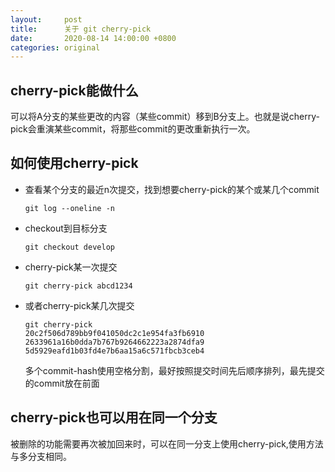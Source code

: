 ```yaml
---
layout:     post
title:      关于 git cherry-pick
date:       2020-08-14 14:00:00 +0800
categories: original
---
```


## cherry-pick能做什么

可以将A分支的某些更改的内容（某些commit）移到B分支上。也就是说cherry-pick会重演某些commit，将那些commit的更改重新执行一次。

## 如何使用cherry-pick

 - 查看某个分支的最近n次提交，找到想要cherry-pick的某个或某几个commit

    ```
    git log --oneline -n
    ```

 - checkout到目标分支

    ```
    git checkout develop
    ```

 - cherry-pick某一次提交

    ```
    git cherry-pick abcd1234
    ```

 - 或者cherry-pick某几次提交
    
    ```
    git cherry-pick  
    20c2f506d789bb9f041050dc2c1e954fa3fb6910 2633961a16b0dda7b767b9264662223a2874dfa9 
    5d5929eafd1b03fd4e7b6aa15a6c571fbcb3ceb4  
    ```
    多个commit-hash使用空格分割，最好按照提交时间先后顺序排列，最先提交的commit放在前面

## cherry-pick也可以用在同一个分支

被删除的功能需要再次被加回来时，可以在同一分支上使用cherry-pick,使用方法与多分支相同。